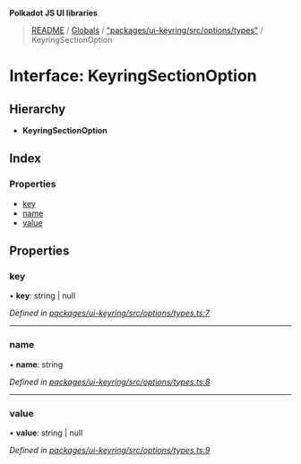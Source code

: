 **Polkadot JS UI libraries**

> [README](../README.md) / [Globals](../globals.md) / ["packages/ui-keyring/src/options/types"](../modules/_packages_ui_keyring_src_options_types_.md) / KeyringSectionOption

# Interface: KeyringSectionOption

## Hierarchy

* **KeyringSectionOption**

## Index

### Properties

* [key](_packages_ui_keyring_src_options_types_.keyringsectionoption.md#key)
* [name](_packages_ui_keyring_src_options_types_.keyringsectionoption.md#name)
* [value](_packages_ui_keyring_src_options_types_.keyringsectionoption.md#value)

## Properties

### key

•  **key**: string \| null

*Defined in [packages/ui-keyring/src/options/types.ts:7](https://github.com/polkadot-js/ui/blob/1833b1a2/packages/ui-keyring/src/options/types.ts#L7)*

___

### name

•  **name**: string

*Defined in [packages/ui-keyring/src/options/types.ts:8](https://github.com/polkadot-js/ui/blob/1833b1a2/packages/ui-keyring/src/options/types.ts#L8)*

___

### value

•  **value**: string \| null

*Defined in [packages/ui-keyring/src/options/types.ts:9](https://github.com/polkadot-js/ui/blob/1833b1a2/packages/ui-keyring/src/options/types.ts#L9)*
